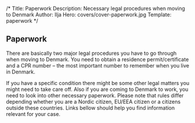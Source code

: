 /*
Title: Paperwork
Description: Necessary legal procedures when moving to Denmark
Author: Ilja
Hero: covers/cover-paperwork.jpg
Template: paperwork
*/

## Paperwork
There are basically two major legal procedures you have to go through when moving to Denmark. You need to obtain a residence permit/certificate and a CPR number – the most important number to remember when you live in Denmark.

If you have a specific condition there might be some other legal matters you might need to take care off. Also if you are coming to Denmark to work, you need to look into other necessary paperwork. Please note that rules differ depending whether you are a Nordic citizen, EU/EEA citizen or a citizens outside these countries. Links bellow should help you find information relevant for your case.